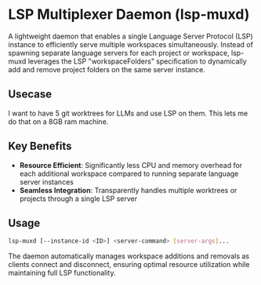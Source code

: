 # LSP Multiplexer Daemon (lsp-muxd)

A lightweight daemon that enables a single Language Server Protocol (LSP) instance to efficiently serve multiple workspaces simultaneously. Instead of spawning separate language servers for each project or workspace, lsp-muxd leverages the LSP "workspaceFolders" specification to dynamically add and remove project folders on the same server instance.

## Usecase

I want to have 5 git worktrees for LLMs and use LSP on them. This lets me do that on a 8GB ram machine.

## Key Benefits

- **Resource Efficient**: Significantly less CPU and memory overhead for each additional workspace compared to running separate language server instances
- **Seamless Integration**: Transparently handles multiple worktrees or projects through a single LSP server

## Usage

```bash
lsp-muxd [--instance-id <ID>] <server-command> [server-args]...
```

The daemon automatically manages workspace additions and removals as clients connect and disconnect, ensuring optimal resource utilization while maintaining full LSP functionality.
